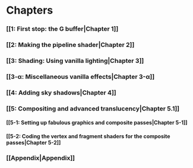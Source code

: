 # Chapters
### [[1: First stop: the G buffer|Chapter 1]]
### [[2: Making the pipeline shader|Chapter 2]]
### [[3: Shading: Using vanilla lighting|Chapter 3]]
### [[3-α: Miscellaneous vanilla effects|Chapter 3-α]]
### [[4: Adding sky shadows|Chapter 4]]
### [[5: Compositing and advanced translucency|Chapter 5.1]]
#### [[5-1: Setting up fabulous graphics and composite passes|Chapter 5-1]]
#### [[5-2: Coding the vertex and fragment shaders for the composite passes|Chapter 5-2]]
### [[Appendix|Appendix]]
